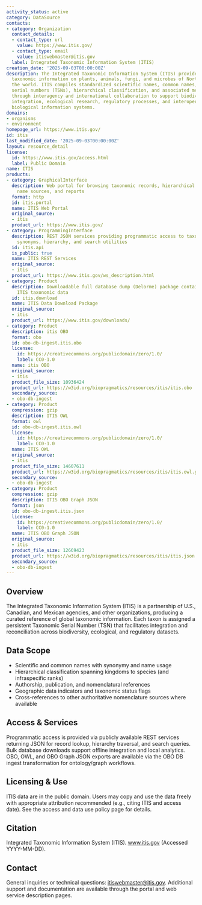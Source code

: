 ```yaml
---
activity_status: active
category: DataSource
contacts:
- category: Organization
  contact_details:
  - contact_type: url
    value: https://www.itis.gov/
  - contact_type: email
    value: itiswebmaster@itis.gov
  label: Integrated Taxonomic Information System (ITIS)
creation_date: '2025-09-03T00:00:00Z'
description: The Integrated Taxonomic Information System (ITIS) provides authoritative
  taxonomic information on plants, animals, fungi, and microbes of North America and
  the world. ITIS compiles standardized scientific names, common names, taxonomic
  serial numbers (TSNs), hierarchical classification, and associated metadata curated
  through interagency and international collaboration to support biodiversity data
  integration, ecological research, regulatory processes, and interoperability across
  biological information systems.
domains:
- organisms
- environment
homepage_url: https://www.itis.gov/
id: itis
last_modified_date: '2025-09-03T00:00:00Z'
layout: resource_detail
license:
  id: https://www.itis.gov/access.html
  label: Public Domain
name: ITIS
products:
- category: GraphicalInterface
  description: Web portal for browsing taxonomic records, hierarchical classification,
    name sources, and reports
  format: http
  id: itis.portal
  name: ITIS Web Portal
  original_source:
  - itis
  product_url: https://www.itis.gov/
- category: ProgrammingInterface
  description: REST JSON services providing programmatic access to taxonomic records,
    synonyms, hierarchy, and search utilities
  id: itis.api
  is_public: true
  name: ITIS REST Services
  original_source:
  - itis
  product_url: https://www.itis.gov/ws_description.html
- category: Product
  description: Downloadable full database dump (Delorme) package containing authoritative
    ITIS taxonomic data
  id: itis.download
  name: ITIS Data Download Package
  original_source:
  - itis
  product_url: https://www.itis.gov/downloads/
- category: Product
  description: itis OBO
  format: obo
  id: obo-db-ingest.itis.obo
  license:
    id: https://creativecommons.org/publicdomain/zero/1.0/
    label: CC0-1.0
  name: itis OBO
  original_source:
  - itis
  product_file_size: 10936424
  product_url: https://w3id.org/biopragmatics/resources/itis/itis.obo
  secondary_source:
  - obo-db-ingest
- category: Product
  compression: gzip
  description: ITIS OWL
  format: owl
  id: obo-db-ingest.itis.owl
  license:
    id: https://creativecommons.org/publicdomain/zero/1.0/
    label: CC0-1.0
  name: ITIS OWL
  original_source:
  - itis
  product_file_size: 14607611
  product_url: https://w3id.org/biopragmatics/resources/itis/itis.owl.gz
  secondary_source:
  - obo-db-ingest
- category: Product
  compression: gzip
  description: ITIS OBO Graph JSON
  format: json
  id: obo-db-ingest.itis.json
  license:
    id: https://creativecommons.org/publicdomain/zero/1.0/
    label: CC0-1.0
  name: ITIS OBO Graph JSON
  original_source:
  - itis
  product_file_size: 12669423
  product_url: https://w3id.org/biopragmatics/resources/itis/itis.json.gz
  secondary_source:
  - obo-db-ingest
---
```

## Overview

The Integrated Taxonomic Information System (ITIS) is a partnership of U.S., Canadian, and Mexican agencies, and other organizations, producing a curated reference of global taxonomic information. Each taxon is assigned a persistent Taxonomic Serial Number (TSN) that facilitates integration and reconciliation across biodiversity, ecological, and regulatory datasets.

## Data Scope

- Scientific and common names with synonymy and name usage
- Hierarchical classification spanning kingdoms to species (and infraspecific ranks)
- Authorship, publication, and nomenclatural references
- Geographic data indicators and taxonomic status flags
- Cross-references to other authoritative nomenclature sources where available

## Access & Services

Programmatic access is provided via publicly available REST services returning JSON for record lookup, hierarchy traversal, and search queries. Bulk database downloads support offline integration and local analytics. OBO, OWL, and OBO Graph JSON exports are available via the OBO DB ingest transformation for ontology/graph workflows.

## Licensing & Use

ITIS data are in the public domain. Users may copy and use the data freely with appropriate attribution recommended (e.g., citing ITIS and access date). See the access and data use policy page for details.

## Citation

Integrated Taxonomic Information System (ITIS). www.itis.gov (Accessed YYYY-MM-DD).

## Contact

General inquiries or technical questions: itiswebmaster@itis.gov. Additional support and documentation are available through the portal and web service description pages.